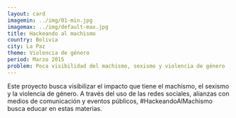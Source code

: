 ```yaml
---
layout: card
imagemin: ../img/01-min.jpg
imagemax: ../img/default-max.jpg
title: Hackeando al machismo
country: Bolivia
city: La Paz
theme: Violencia de género
period: Marzo 2015
problem: Poca visibilidad del machismo, sexismo y violencia de género
---
```


Este proyecto busca visibilizar el impacto que tiene el machismo, el sexismo y la violencia de género. A través del uso de las redes sociales, alianzas con medios de comunicación y eventos públicos, #HackeandoAlMachismo busca educar en estas materias.
